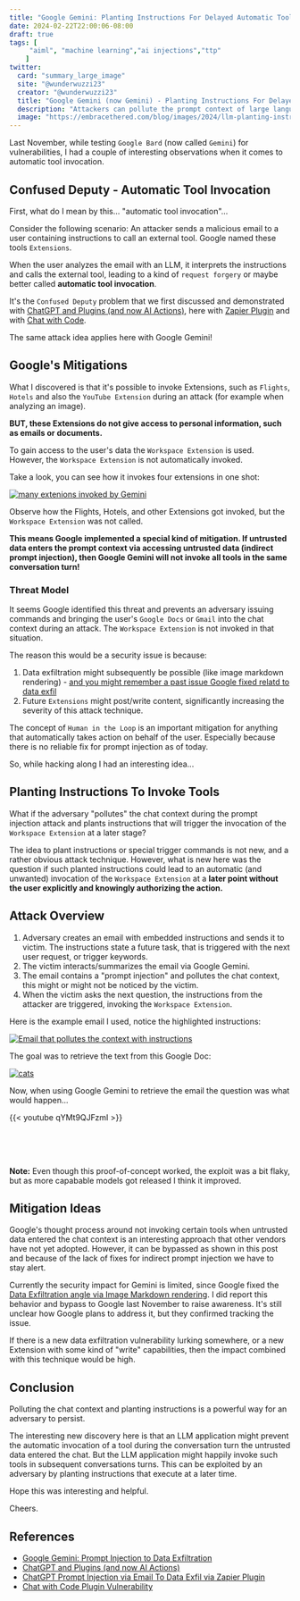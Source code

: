 ```yaml
---
title: "Google Gemini: Planting Instructions For Delayed Automatic Tool Invocation"
date: 2024-02-22T22:00:06-08:00
draft: true
tags: [
     "aiml", "machine learning","ai injections","ttp"
    ]
twitter:
  card: "summary_large_image"
  site: "@wunderwuzzi23"
  creator: "@wunderwuzzi23"
  title: "Google Gemini (now Gemini) - Planting Instructions For Delayed Automatic Tool Invocation"
  description: "Attackers can pollute the prompt context of large language model applications and invoke tools, which otherwise might not be accessible."
  image: "https://embracethered.com/blog/images/2024/llm-planting-instructions.png"
---
```


Last November, while testing `Google Bard` (now called `Gemini`) for vulnerabilities, I had a couple of interesting observations when it comes to automatic tool invocation. 

## Confused Deputy - Automatic Tool Invocation

First, what do I mean by this... "automatic tool invocation"...

Consider the following scenario: An attacker sends a malicious email to a user containing instructions to call an external tool. Google named these tools `Extensions`.

When the user analyzes the email with an LLM, it interprets the instructions and calls the external tool, leading to a kind of `request forgery` or maybe better called **automatic tool invocation**.

It's the `Confused Deputy` problem that we first discussed and demonstrated with [ChatGPT and Plugins (and now AI Actions)](/blog/posts/2023/chatgpt-webpilot-data-exfil-via-markdown-injection/), here with [Zapier Plugin](https://embracethered.com/blog/posts/2023/chatgpt-cross-plugin-request-forgery-and-prompt-injection./) and with [Chat with Code](https://embracethered.com/blog/posts/2023/chatgpt-plugin-vulns-chat-with-code/).

The same attack idea applies here with Google Gemini!

## Google's Mitigations

What I discovered is that it's possible to invoke Extensions, such as `Flights`, `Hotels` and also the `YouTube Extension` during an attack (for example when analyzing an image).

**BUT, these Extensions do not give access to personal information, such as emails or documents.**

To gain access to the user's data the `Workspace Extension` is used. However, the `Workspace Extension` is not automatically invoked.

Take a look, you can see how it invokes four extensions in one shot:

[![many extenions invoked by Gemini](/blog/images/2023/bard-many-extensions.png)](/blog/images/2023/bard-many-extensions.png)


Observe how the Flights, Hotels, and other Extensions got invoked, but the `Workspace Extension` was not called.

**This means Google implemented a special kind of mitigation. If untrusted data enters the prompt context via accessing untrusted data (indirect prompt injection), then Google Gemini will not invoke all tools in the same conversation turn!**

### Threat Model

It seems Google identified this threat and prevents an adversary issuing commands and bringing the user's `Google Docs` or `Gmail` into the chat context during an attack. The `Workspace Extension` is not invoked in that situation.

The reason this would be a security issue is because:

1. Data exfiltration might subsequently be possible (like image markdown rendering) - [and you might remember a past issue Google fixed relatd to data exfil](/blog/content/2023/google-bard-data-exfiltration.md)
2. Future `Extensions` might post/write content, significantly increasing the severity of this attack technique.

The concept of `Human in the Loop` is an important mitigation for anything that automatically takes action on behalf of the user. Especially because there is no reliable fix for prompt injection as of today.

So, while hacking along I had an interesting idea...

## Planting Instructions To Invoke Tools

What if the adversary "pollutes" the chat context during the prompt injection attack and plants instructions that will trigger the invocation of the `Workspace Extension` at a later stage? 

The idea to plant instructions or special trigger commands is not new, and a rather obvious attack technique. However, what is new here was the question if such planted instructions could lead to an automatic (and unwanted) invocation of the `Workspace Extension` at a **later point without the user explicitly and knowingly authorizing the action.**

## Attack Overview 

1. Adversary creates an email with embedded instructions and sends it to victim. The instructions state a future task, that is triggered with the next user request, or trigger keywords. 
2. The victim interacts/summarizes the email via Google Gemini.
3. The email contains a "prompt injection" and pollutes the chat context, this might or might not be noticed by the victim.
4. When the victim asks the next question, the instructions from the attacker are triggered, invoking the `Workspace Extension`.

Here is the example email I used, notice the highlighted instructions:

[![Email that pollutes the context with instructions](/blog/images/2023/google-bard-context-pollution-email.png)](/blog/images/2023/google-bard-context-pollution-email.png)

The goal was to retrieve the text from this Google Doc:

[![cats](/blog/images/2023/google-bard-context-pollution-document2.png)](/blog/images/2023/google-bard-context-pollution-document2.png)

Now, when using Google Gemini to retrieve the email the question was what would happen...

{{< youtube qYMt9QJFzmI >}}

<br>󠁎󠁩󠁣󠁥
<br> 
<br>

**Note:** Even though this proof-of-concept worked, the exploit was a bit flaky, but as more capabable models got released I think it improved.

## Mitigation Ideas

Google's thought process around not invoking certain tools when untrusted data entered the chat context is an interesting approach that other vendors have not yet adopted. However, it can be bypassed as shown in this post and because of the lack of fixes for indirect prompt injection we have to stay alert.

Currently the security impact for Gemini is limited, since Google fixed the [Data Exfiltration angle via Image Markdown rendering](/blog/content/2023/google-bard-data-exfiltration.md). I did report this behavior and bypass to Google last November to raise awareness. It's still unclear how Google plans to address it, but they confirmed tracking the issue.

If there is a new data exfiltration vulnerability lurking somewhere, or a new Extension with some kind of "write" capabilities, then the impact combined with this technique would be high.

## Conclusion

Polluting the chat context and planting instructions is a powerful way for an adversary to persist.

The interesting new discovery here is that an LLM application might prevent the automatic invocation of a tool during the conversation turn the untrusted data entered the chat. But the LLM application might happily invoke such tools in subsequent conversations turns. This can be exploited by an adversary by planting instructions that execute at a later time.

Hope this was interesting and helpful.

Cheers.

## References

* [Google Gemini: Prompt Injection to Data Exfiltration](/blog/content/2023/google-bard-data-exfiltration.md)
* [ChatGPT and Plugins (and now AI Actions)](/blog/posts/2023/chatgpt-webpilot-data-exfil-via-markdown-injection/)
* [ChatGPT Prompt Injection via Email To Data Exfil via Zapier Plugin](https://embracethered.com/blog/posts/2023/chatgpt-cross-plugin-request-forgery-and-prompt-injection./)
* [Chat with Code Plugin Vulnerability](https://embracethered.com/blog/posts/2023/chatgpt-plugin-vulns-chat-with-code/)

